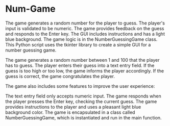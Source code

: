 # Num-Game
 The game generates a random number for the player to guess. The player's input is validated to be numeric. The game provides feedback on the guess and responds to the Enter key. The GUI includes instructions and has a light blue background. The game logic is in the NumberGuessingGame class.
This Python script uses the tkinter library to create a simple GUI for a number guessing game.

The game generates a random number between 1 and 100 that the player has to guess. The player enters their guess into a text entry field. If the guess is too high or too low, the game informs the player accordingly. If the guess is correct, the game congratulates the player.

The game also includes some features to improve the user experience:

The text entry field only accepts numeric input.
The game responds when the player presses the Enter key, checking the current guess.
The game provides instructions to the player and uses a pleasant light blue background color.
The game is encapsulated in a class called NumberGuessingGame, which is instantiated and run in the main function.
